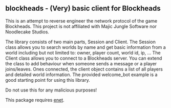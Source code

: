 ## blockheads - (Very) basic client for Blockheads
This is an attempt to reverse engineer the network protocol of the game Blockheads. This project is not affiliated with Majic Jungle Software nor Noodlecake Studios.

The library consists of two main parts, Session and Client. The Session class allows you to search
worlds by name and get basic information from a world including but not limited to:
owner, player count, world id, ip, ...
The Client class allows you to connect to a Blockheads server. You can extend the class to add behaviour
when someone sends a message or a player joins/leaves. Ones connected, the client object contains a list of
all players and detailed world information.
The provided welcome_bot example is a good starting point for using this library. 

Do not use this for any malicious purposes!

This package requires [enet](https://github.com/aresch/pyenet).
